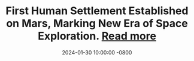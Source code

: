 ---
title: >-
    First Human Settlement Established on Mars, Marking New Era of Space Exploration.
    <a href="https://google.com" target="_blank">Read more <i class="fa-solid fa-angle-double-right"></i></a>
date: 2024-01-30 10:00:00 -0800
---